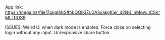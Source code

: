 App link: https://mega.nz/file/ZokglAbS#hbQGiKjZu0ASxakgKajr_d2NG_nMpwLlCSnrMLLRUS8

ISSUES:
Weird UI when dark mode is enabled.
Force close on selecting login without any input.
Unresponsive share button.
